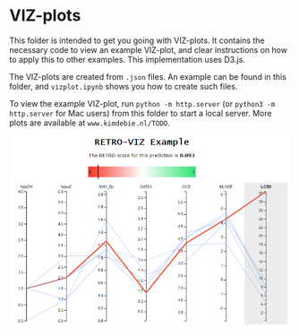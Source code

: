 # VIZ-plots

This folder is intended to get you going with VIZ-plots. It contains the necessary code to view an example VIZ-plot, and clear instructions on how to apply this to other examples. This implementation uses D3.js.

The VIZ-plots are created from `.json` files. An example can be found in this folder, and `vizplot.ipynb` shows you how to create such files.

To view the example VIZ-plot, run `python -m http.server` (or `python3 -m http.server` for Mac users) from this folder to start a local server. More plots are available at `www.kimdebie.nl/TODO`.

![Example VIZ-plot](https://github.com/kimdebie/retroviz-tutorial/blob/master/viz/vizplot.PNG)
